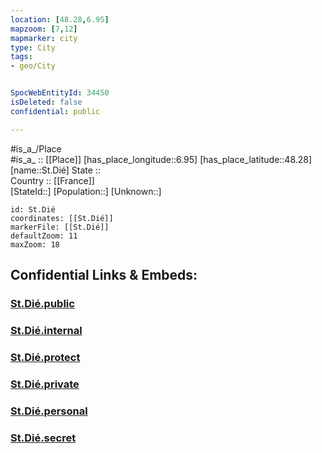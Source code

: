 ```yaml
---
location: [48.28,6.95] 
mapzoom: [7,12] 
mapmarker: city 
type: City
tags:
- geo/City


SpocWebEntityId: 34450
isDeleted: false
confidential: public

---
```

#is_a_/Place  
#is_a_ :: [[Place]] 
[has_place_longitude::6.95] 
[has_place_latitude::48.28] 
[name::St.Dié] 
State ::  
Country :: [[France]]  
[StateId::] 
[Population::] 
[Unknown::] 


```leaflet
id: St.Dié
coordinates: [[St.Dié]] 
markerFile: [[St.Dié]] 
defaultZoom: 11 
maxZoom: 18
```


## Confidential Links & Embeds: 

### [St.Dié.public](/_public/\Earth\Continent\Europe\Europe~West\France\regions~France\Grand_Est\departments~Grand_Est\Vosges\communes~Vosges\Saint-Dié-des-Vosges\cities~Saint-Dié-des-VosgesSt.Dié.public.md) 

### [St.Dié.internal](/_internal/\Earth\Continent\Europe\Europe~West\France\regions~France\Grand_Est\departments~Grand_Est\Vosges\communes~Vosges\Saint-Dié-des-Vosges\cities~Saint-Dié-des-VosgesSt.Dié.internal.md) 

### [St.Dié.protect](/_protect/\Earth\Continent\Europe\Europe~West\France\regions~France\Grand_Est\departments~Grand_Est\Vosges\communes~Vosges\Saint-Dié-des-Vosges\cities~Saint-Dié-des-VosgesSt.Dié.protect.md) 

### [St.Dié.private](/_private/\Earth\Continent\Europe\Europe~West\France\regions~France\Grand_Est\departments~Grand_Est\Vosges\communes~Vosges\Saint-Dié-des-Vosges\cities~Saint-Dié-des-VosgesSt.Dié.private.md) 

### [St.Dié.personal](/_personal/\Earth\Continent\Europe\Europe~West\France\regions~France\Grand_Est\departments~Grand_Est\Vosges\communes~Vosges\Saint-Dié-des-Vosges\cities~Saint-Dié-des-VosgesSt.Dié.personal.md) 

### [St.Dié.secret](/_secret/\Earth\Continent\Europe\Europe~West\France\regions~France\Grand_Est\departments~Grand_Est\Vosges\communes~Vosges\Saint-Dié-des-Vosges\cities~Saint-Dié-des-VosgesSt.Dié.secret.md)

